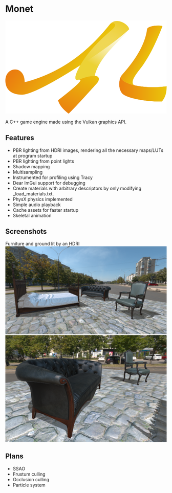 # Monet

![](extra/logo.png?raw=true "logo")

A C++ game engine made using the Vulkan graphics API.

## Features

 * PBR lighting from HDRI images, rendering all the necessary maps/LUTs at program startup
 * PBR lighting from point lights
 * Shadow mapping
 * Multisampling
 * Instrumented for profiling using Tracy
 * Dear ImGui support for debugging
 * Create materials with arbitrary descriptors by only modifying \_load_materials.txt.
 * PhysX physics implemented
 * Simple audio playback
 * Cache assets for faster startup
 * Skeletal animation

## Screenshots

Furniture and ground lit by an HDRI
![](extra/showcase/furniture_hdri_00.png?raw=true "fence_synchronization")
![](extra/showcase/furniture_hdri_01.png?raw=true "fence_synchronization")

## Plans

 * SSAO
 * Frustum culling
 * Occlusion culling
 * Particle system
